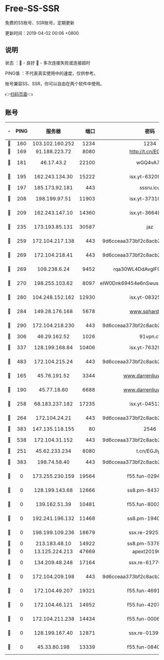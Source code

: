 # Free-SS-SSR

免费的SS账号、SSR账号，定期更新

更新时间：2019-04-02 00:06 +0800

## 说明

状态     ：🙂 - 良好 🙁 - 多次连接失败或连接超时

PING值   ：不代表真实使用中的速度，仅供参考。

账号兼容SS、SSR，你可以自由在两个软件中使用。

👉[扫码页面](https://liesauer.github.io/Free-SS-SSR/)👈

## 账号

|-|PING|服务器|端口|密码|加密方式|区域|
|:----:|:----:|:-----:|-----:|:----:|:----:|:----:|
|🙂|160|103.102.160.252|1234|1234|rc4-md5|JP|
|🙂|169|91.188.223.72|8080|http://t.cn/EGJIyrl|rc4-md5|RU|
|🙂|181|46.17.43.2|22100|wGQ4vA7D|aes-256-gcm|RU|
|🙂|195|162.243.134.30|15222|isx.yt-63209256|aes-256-cfb|US|
|🙂|197|185.173.92.181|443|sssru.icu|rc4-md5|RU|
|🙂|208|198.199.97.51|11903|isx.yt-37310797|aes-256-cfb|US|
|🙂|209|162.243.147.10|14360|isx.yt-36648150|aes-256-cfb|US|
|🙂|235|173.193.85.131|30587|jaz|aes-256-cfb|US|
|🙂|259|172.104.217.138|443|9d6cceaa373bf2c8acb22e60b6a58be6|aes-256-cfb|US|
|🙂|269|172.104.218.41|443|9d6cceaa373bf2c8acb22e60b6a58be6|aes-256-cfb|US|
|🙂|269|109.238.6.24|9452|rqa30WL4DdAvgIFG6Fs3znzTa|aes-256-cfb|FR|
|🙂|270|198.255.103.62|8097|eIW0Dnk69454e6nSwuspv9DmS201tQ0D|aes-256-cfb|US|
|🙂|280|104.248.152.162|12930|isx.yt-08325106|aes-256-cfb|SG|
|🙂|284|149.28.176.168|5678|www.sphard.com|aes-256-cfb|SG|
|🙂|290|172.104.218.230|443|9d6cceaa373bf2c8acb22e60b6a58be6|aes-256-cfb|US|
|🙂|306|46.29.162.52|1026|91vpn.cf|rc4-md5|RU|
|🙂|337|128.199.168.84|10406|isx.yt-76329980|aes-256-cfb|SG|
|🙂|483|172.104.215.24|443|9d6cceaa373bf2c8acb22e60b6a58be6|aes-256-cfb|US|
|🙂|165|45.76.191.52|3344|www.darrenliuwei.com|aes-256-cfb|AU|
|🙂|190|45.77.18.60|6688|www.darrenliuwei.com|aes-256-cfb|JP|
|🙂|258|68.183.237.182|17235|isx.yt-04513721|aes-256-cfb|SG|
|🙂|264|172.104.24.21|443|9d6cceaa373bf2c8acb22e60b6a58be6|aes-256-cfb|US|
|🙂|383|147.135.118.155|80|2546|chacha20|US|
|🙂|538|172.104.31.152|443|9d6cceaa373bf2c8acb22e60b6a58be6|aes-256-cfb|US|
|🙁|251|45.62.233.234|8080|t.cn/EGJIyrl|rc4-md5|CA|
|🙁|383|198.74.58.40|443|9d6cceaa373bf2c8acb22e60b6a58be6|aes-256-cfb|US|
|🙁|0|173.255.230.159|19564|f55.fun-02945742|aes-256-cfb|US|
|🙁|0|128.199.143.68|12666|ss8.pm-84377090|aes-256-cfb|SG|
|🙁|0|139.162.51.39|10481|f55.fun-80039996|aes-256-cfb|SG|
|🙁|0|192.241.196.132|11468|ss8.pm-19408003|aes-256-cfb|US|
|🙁|0|198.199.109.236|18679|ssx.re-29253059|aes-256-cfb|US|
|🙁|0|213.183.48.10|14922|ss8.pm-53780440|rc4-md5|RU|
|🙁|0|13.125.224.213|47669|apext2019001|chacha20|KR|
|🙁|0|134.209.48.248|17164|ssx.re-61770990|aes-256-cfb|US|
|🙁|0|172.104.209.198|443|9d6cceaa373bf2c8acb22e60b6a58be6|aes-256-cfb|US|
|🙁|0|172.104.49.207|19321|f55.fun-46918016|aes-256-cfb|SG|
|🙁|0|172.104.46.121|14952|f55.fun-42074925|aes-256-cfb|SG|
|🙁|0|172.104.211.238|14434|f55.fun-00068712|aes-256-cfb|US|
|🙁|0|128.199.167.40|12871|ssx.re-01395180|aes-256-cfb|SG|
|🙁|0|45.33.80.198|13339|f55.fun-08407406|aes-256-cfb|US|

